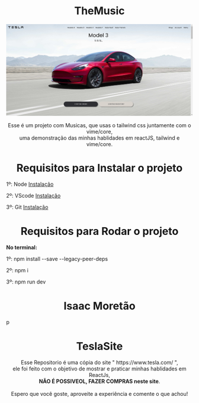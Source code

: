 <h1 align="center">
  TheMusic
</h1>
 
<img src="./src/Assets/Images/Site-From-Redmi-Md.png" />
<p align="center">
Esse é um projeto com Musicas, que usas o tailwind css juntamente com o vime/core,  <br/>
uma demonstração das minhas hablidades em reactJS, tailwind e vime/core.
</p>

<h1 align="center">
  Requisitos para Instalar o projeto
</h1>

<p>
  1º: Node <a href='https://nodejs.org/en/'> Instalação </a> <br/>

  2º: VScode <a href='https://code.visualstudio.com/download'> Instalação </a> <br/>

  3º: Git <a href='https://git-scm.com/downloads'> Instalação </a> <br/>
</p>

<h1 align="center">
  Requisitos para Rodar o projeto
</h1>


<p> 
 <b>No terminal:</b> <br/>

  1º: npm install --save --legacy-peer-deps <br/>

  2º: npm i <br/>

  3º: npm run dev <br/>

</p>

<h1 align="center">
  Isaac Moretão
</h1>

p

<h1 align="center">
  TeslaSite
</h1>

<p align="center">
 Esse Repositorio é uma cópia do site " https://www.tesla.com/ ", <br/> ele foi feito com o objetivo de mostrar e praticar minhas hablidades em ReactJs, <br/> <b>NÃO É POSSIVEOL, FAZER COMPRAS neste site</b>. <br /><br />
 Espero que você goste, aproveite a experiência e comente o que achou!
</p>

